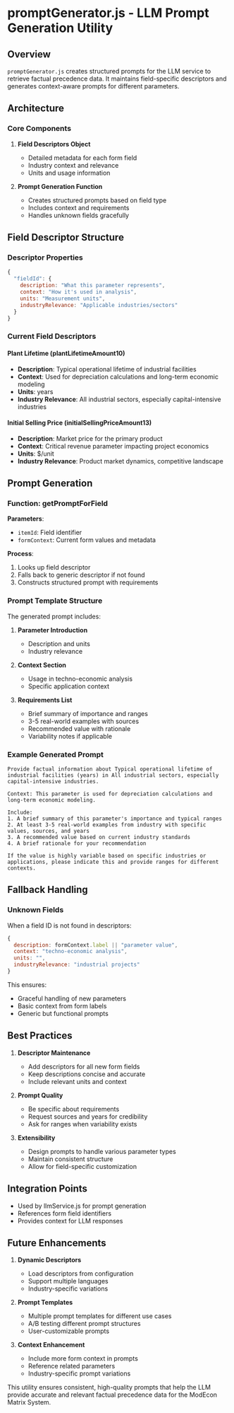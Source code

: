# promptGenerator.js - LLM Prompt Generation Utility

## Overview

`promptGenerator.js` creates structured prompts for the LLM service to retrieve factual precedence data. It maintains field-specific descriptors and generates context-aware prompts for different parameters.

## Architecture

### Core Components

1. **Field Descriptors Object**
   - Detailed metadata for each form field
   - Industry context and relevance
   - Units and usage information

2. **Prompt Generation Function**
   - Creates structured prompts based on field type
   - Includes context and requirements
   - Handles unknown fields gracefully

## Field Descriptor Structure

### Descriptor Properties
```javascript
{
  "fieldId": {
    description: "What this parameter represents",
    context: "How it's used in analysis",
    units: "Measurement units",
    industryRelevance: "Applicable industries/sectors"
  }
}
```

### Current Field Descriptors

#### Plant Lifetime (plantLifetimeAmount10)
- **Description**: Typical operational lifetime of industrial facilities
- **Context**: Used for depreciation calculations and long-term economic modeling
- **Units**: years
- **Industry Relevance**: All industrial sectors, especially capital-intensive industries

#### Initial Selling Price (initialSellingPriceAmount13)
- **Description**: Market price for the primary product
- **Context**: Critical revenue parameter impacting project economics
- **Units**: $/unit
- **Industry Relevance**: Product market dynamics, competitive landscape

## Prompt Generation

### Function: getPromptForField

**Parameters**:
- `itemId`: Field identifier
- `formContext`: Current form values and metadata

**Process**:
1. Looks up field descriptor
2. Falls back to generic descriptor if not found
3. Constructs structured prompt with requirements

### Prompt Template Structure

The generated prompt includes:

1. **Parameter Introduction**
   - Description and units
   - Industry relevance

2. **Context Section**
   - Usage in techno-economic analysis
   - Specific application context

3. **Requirements List**
   - Brief summary of importance and ranges
   - 3-5 real-world examples with sources
   - Recommended value with rationale
   - Variability notes if applicable

### Example Generated Prompt
```
Provide factual information about Typical operational lifetime of industrial facilities (years) in All industrial sectors, especially capital-intensive industries.

Context: This parameter is used for depreciation calculations and long-term economic modeling.

Include:
1. A brief summary of this parameter's importance and typical ranges
2. At least 3-5 real-world examples from industry with specific values, sources, and years
3. A recommended value based on current industry standards
4. A brief rationale for your recommendation

If the value is highly variable based on specific industries or applications, please indicate this and provide ranges for different contexts.
```

## Fallback Handling

### Unknown Fields
When a field ID is not found in descriptors:
```javascript
{
  description: formContext.label || "parameter value",
  context: "techno-economic analysis",
  units: "",
  industryRelevance: "industrial projects"
}
```

This ensures:
- Graceful handling of new parameters
- Basic context from form labels
- Generic but functional prompts

## Best Practices

1. **Descriptor Maintenance**
   - Add descriptors for all new form fields
   - Keep descriptions concise and accurate
   - Include relevant units and context

2. **Prompt Quality**
   - Be specific about requirements
   - Request sources and years for credibility
   - Ask for ranges when variability exists

3. **Extensibility**
   - Design prompts to handle various parameter types
   - Maintain consistent structure
   - Allow for field-specific customization

## Integration Points

- Used by llmService.js for prompt generation
- References form field identifiers
- Provides context for LLM responses

## Future Enhancements

1. **Dynamic Descriptors**
   - Load descriptors from configuration
   - Support multiple languages
   - Industry-specific variations

2. **Prompt Templates**
   - Multiple prompt templates for different use cases
   - A/B testing different prompt structures
   - User-customizable prompts

3. **Context Enhancement**
   - Include more form context in prompts
   - Reference related parameters
   - Industry-specific prompt variations

This utility ensures consistent, high-quality prompts that help the LLM provide accurate and relevant factual precedence data for the ModEcon Matrix System.